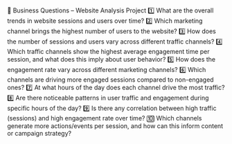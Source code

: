 📌 Business Questions – Website Analysis Project
1️⃣ What are the overall trends in website sessions and users over time?
2️⃣ Which marketing channel brings the highest number of users to the website?
3️⃣ How does the number of sessions and users vary across different traffic channels?
4️⃣ Which traffic channels show the highest average engagement time per session, and what does this imply about user behavior?
5️⃣ How does the engagement rate vary across different marketing channels?
6️⃣ Which channels are driving more engaged sessions compared to non-engaged ones?
7️⃣ At what hours of the day does each channel drive the most traffic?
8️⃣ Are there noticeable patterns in user traffic and engagement during specific hours of the day?
9️⃣ Is there any correlation between high traffic (sessions) and high engagement rate over time?
🔟 Which channels generate more actions/events per session, and how can this inform content or campaign strategy?
